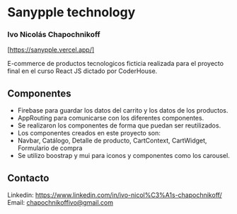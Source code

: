 # Sanypple technology
### Ivo Nicolás Chapochnikoff

[https://sanypple.vercel.app/]

E-commerce de productos tecnologicos ficticia realizada para el proyecto final en el curso React JS dictado por CoderHouse.

## Componentes
- Firebase para guardar los datos del carrito y los datos de los productos.
- AppRouting para comunicarse con los diferentes componentes.
- Se realizaron los componentes de forma que puedan ser reutilizados.
- Los componentes creados en este proyecto son:
- Navbar,
Catálogo,
Detalle de producto,
CartContext,
CartWidget,
Formulario de compra
- Se utilizo boostrap y mui para iconos y componentes como los carousel.


## Contacto
Linkedin: https://www.linkedin.com/in/ivo-nicol%C3%A1s-chapochnikoff/
Email: chapochnikoffivo@gmail.com
